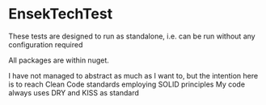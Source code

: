 # EnsekTechTest

These tests are designed to run as standalone, i.e. can be run without any configuration required

All packages are within nuget.

I have not managed to abstract as much as I want to, but the intention here is to reach Clean Code standards employing SOLID principles
My code always uses DRY and KISS as standard